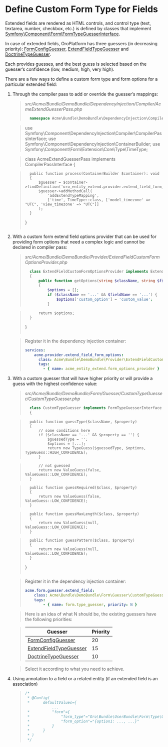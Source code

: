 <a id="book-entities-extended-entities-custom-form-type-for-fields"></a>

# Define Custom Form Type for Fields

Extended fields are rendered as HTML controls, and control type (text, textarea, number, checkbox, etc.) is defined by
classes that implement <a href="https://github.com/symfony/symfony/blob/5.4/src/Symfony/Component/Form/FormTypeGuesserInterface.php" target="_blank">Symfony\\Component\\Form\\FormTypeGuesserInterface</a>.

In case of extended fields, OroPlatform has three guessers (in decreasing priority): <a href="https://github.com/oroinc/platform/blob/5.0/src/Oro/Bundle/EntityBundle/Form/Guesser/FormConfigGuesser.php" target="_blank">FormConfigGuesser</a>, <a href="https://github.com/oroinc/platform/blob/5.0/src/Oro/Bundle/EntityExtendBundle/Form/Guesser/ExtendFieldTypeGuesser.php" target="_blank">ExtendFieldTypeGuesser</a> and <a href="https://github.com/oroinc/platform/blob/5.0/src/Oro/Bundle/EntityBundle/Form/Guesser/DoctrineTypeGuesser.php" target="_blank">DoctrineTypeGuesser</a>.

Each provides guesses, and the best guess is selected based on the guesser’s confidence (low, medium, high, very high).

There are a few ways to define a custom form type and form options for a particular extended field:

1. Through the compiler pass to add or override the guesser’s mappings:
   > *src/Acme/Bundle/DemoBundle/DependencyInjection/Compiler/AcmeExtendGuesserPass.php*
   > ```php
   >   namespace Acme\Bundle\DemoBundle\DependencyInjection\Compiler;

   >   use Symfony\Component\DependencyInjection\Compiler\CompilerPassInterface;
   >   use Symfony\Component\DependencyInjection\ContainerBuilder;
   >   use Symfony\Component\Form\Extension\Core\Type\TimeType;

   >   class AcmeExtendGuesserPass implements CompilerPassInterface
   >   {

   >       public function process(ContainerBuilder $container): void
   >       {
   >           $guesser = $container->findDefinition('oro_entity_extend.provider.extend_field_form_type');
   >           $guesser->addMethodCall(
   >               'addExtendTypeMapping',
   >               ['time', TimeType::class, ['model_timezone' => "UTC", 'view_timezone' => "UTC"]]
   >           );
   >       }
   >   }
   > ```
2. With a custom form extend field options provider that can be used for providing form options that need a complex logic and cannot be declared in compiler pass:
   > *src/Acme/Bundle/DemoBundle/Provider/ExtendFieldCustomFormOptionsProvider.php*
   > ```php
   >   class ExtendFieldCustomFormOptionsProvider implements ExtendFieldFormOptionsProviderInterface
   >   {
   >       public function getOptions(string $className, string $fieldName): array
   >       {
   >           $options = [];
   >           if ($className == '...' && $fieldName == '...') {
   >               $options['custom_option'] = 'custom_value';
   >           }

   >           return $options;
   >       }
   >   }
   > ```

   > Register it in the dependency injection container:
   > ```yaml
   > services:
   >     acme.provider.extend_field_form_options:
   >       class: Acme\Bundle\DemoBundle\Provider\ExtendFieldCustomFormOptionsProvider
   >       tags:
   >         - { name: acme_entity_extend.form_options_provider }
   > ```
3. With a custom guesser that will have higher priority or will provide a guess with the highest confidence value:
   > *src/Acme/Bundle/DemoBundle/Form/Guesser/CustomTypeGuesser/CustomTypeGuesser.php*
   > ```php
   >   class CustomTypeGuesser implements FormTypeGuesserInterface
   >   {

   >       public function guessType($className, $property)
   >       {
   >           // some conditions here
   >           if ($className == '...' && $property == '') {
   >               $guessedType = '';
   >               $options = [...];
   >               return new TypeGuess($guessedType, $options, TypeGuess::HIGH_CONFIDENCE);
   >           }

   >           // not guessed
   >           return new ValueGuess(false, ValueGuess::LOW_CONFIDENCE);
   >       }

   >       public function guessRequired($class, $property)
   >       {
   >           return new ValueGuess(false, ValueGuess::LOW_CONFIDENCE);
   >       }

   >       public function guessMaxLength($class, $property)
   >       {
   >           return new ValueGuess(null, ValueGuess::LOW_CONFIDENCE);
   >       }

   >       public function guessPattern($class, $property)
   >       {
   >           return new ValueGuess(null, ValueGuess::LOW_CONFIDENCE);
   >       }
   >   }
   > ```

   > Register it in the dependency injection container:
   > ```yaml
   > acme.form.guesser.extend_field:
   >     class: Acme\Bundle\DemoBundle\Form\Guesser\CustomTypeGuesser
   >     tags:
   >         - { name: form.type_guesser, priority: N }
   > ```

   > Here is an idea of what N should be, the existing guessers have the following priorities:

   > | Guesser                                                                                                                                                                    |   Priority |
   > |----------------------------------------------------------------------------------------------------------------------------------------------------------------------------|------------|
   > | <a href="https://github.com/oroinc/platform/blob/5.0/src/Oro/Bundle/EntityBundle/Form/Guesser/FormConfigGuesser.php" target="_blank">FormConfigGuesser</a>                 |         20 |
   > | <a href="https://github.com/oroinc/platform/blob/5.0/src/Oro/Bundle/EntityExtendBundle/Form/Guesser/ExtendFieldTypeGuesser.php" target="_blank">ExtendFieldTypeGuesser</a> |         15 |
   > | <a href="https://github.com/oroinc/platform/blob/5.0/src/Oro/Bundle/EntityBundle/Form/Guesser/DoctrineTypeGuesser.php" target="_blank">DoctrineTypeGuesser</a>             |         10 |

   > Select it according to what you need to achieve.
4. Using annotation to a field or a related entity (if an extended field is an association)
   > ```php
   > /*
   >  * @Config(
   >  *      defaultValues={
   >             ...
   >  *          "form"={
   >  *              "form_type"="Oro\Bundle\UserBundle\Form\Type\UserSelectType",
   >  *              "form_option"="{option1: ..., ...}"
   >  *          }
   >  *      }
   >  * )
   >  */
   > ```

<!-- Frontend -->
